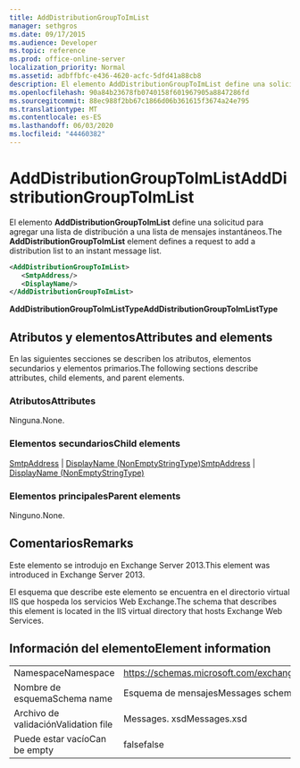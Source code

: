 ```yaml
---
title: AddDistributionGroupToImList
manager: sethgros
ms.date: 09/17/2015
ms.audience: Developer
ms.topic: reference
ms.prod: office-online-server
localization_priority: Normal
ms.assetid: adbffbfc-e436-4620-acfc-5dfd41a88cb8
description: El elemento AddDistributionGroupToImList define una solicitud para agregar una lista de distribución a una lista de mensajes instantáneos.
ms.openlocfilehash: 90a84b23678fb0740158f601967905a8847286fd
ms.sourcegitcommit: 88ec988f2bb67c1866d06b361615f3674a24e795
ms.translationtype: MT
ms.contentlocale: es-ES
ms.lasthandoff: 06/03/2020
ms.locfileid: "44460382"
---
```

# <a name="adddistributiongrouptoimlist"></a><span data-ttu-id="ad20c-103">AddDistributionGroupToImList</span><span class="sxs-lookup"><span data-stu-id="ad20c-103">AddDistributionGroupToImList</span></span>

<span data-ttu-id="ad20c-104">El elemento **AddDistributionGroupToImList** define una solicitud para agregar una lista de distribución a una lista de mensajes instantáneos.</span><span class="sxs-lookup"><span data-stu-id="ad20c-104">The **AddDistributionGroupToImList** element defines a request to add a distribution list to an instant message list.</span></span> 
  
```XML
<AddDistributionGroupToImList>
   <SmtpAddress/>
   <DisplayName/>
</AddDistributionGroupToImList>
```

 <span data-ttu-id="ad20c-105">**AddDistributionGroupToImListType**</span><span class="sxs-lookup"><span data-stu-id="ad20c-105">**AddDistributionGroupToImListType**</span></span>
## <a name="attributes-and-elements"></a><span data-ttu-id="ad20c-106">Atributos y elementos</span><span class="sxs-lookup"><span data-stu-id="ad20c-106">Attributes and elements</span></span>

<span data-ttu-id="ad20c-107">En las siguientes secciones se describen los atributos, elementos secundarios y elementos primarios.</span><span class="sxs-lookup"><span data-stu-id="ad20c-107">The following sections describe attributes, child elements, and parent elements.</span></span>
  
### <a name="attributes"></a><span data-ttu-id="ad20c-108">Atributos</span><span class="sxs-lookup"><span data-stu-id="ad20c-108">Attributes</span></span>

<span data-ttu-id="ad20c-109">Ninguna.</span><span class="sxs-lookup"><span data-stu-id="ad20c-109">None.</span></span>
  
### <a name="child-elements"></a><span data-ttu-id="ad20c-110">Elementos secundarios</span><span class="sxs-lookup"><span data-stu-id="ad20c-110">Child elements</span></span>

<span data-ttu-id="ad20c-111">[SmtpAddress](smtpaddress.md)  |  [DisplayName (NonEmptyStringType)](displayname-nonemptystringtype.md)</span><span class="sxs-lookup"><span data-stu-id="ad20c-111">[SmtpAddress](smtpaddress.md) | [DisplayName (NonEmptyStringType)](displayname-nonemptystringtype.md)</span></span>
  
### <a name="parent-elements"></a><span data-ttu-id="ad20c-112">Elementos principales</span><span class="sxs-lookup"><span data-stu-id="ad20c-112">Parent elements</span></span>

<span data-ttu-id="ad20c-113">Ninguno.</span><span class="sxs-lookup"><span data-stu-id="ad20c-113">None.</span></span>
  
## <a name="remarks"></a><span data-ttu-id="ad20c-114">Comentarios</span><span class="sxs-lookup"><span data-stu-id="ad20c-114">Remarks</span></span>

<span data-ttu-id="ad20c-115">Este elemento se introdujo en Exchange Server 2013.</span><span class="sxs-lookup"><span data-stu-id="ad20c-115">This element was introduced in Exchange Server 2013.</span></span>
  
<span data-ttu-id="ad20c-116">El esquema que describe este elemento se encuentra en el directorio virtual IIS que hospeda los servicios Web Exchange.</span><span class="sxs-lookup"><span data-stu-id="ad20c-116">The schema that describes this element is located in the IIS virtual directory that hosts Exchange Web Services.</span></span>
  
## <a name="element-information"></a><span data-ttu-id="ad20c-117">Información del elemento</span><span class="sxs-lookup"><span data-stu-id="ad20c-117">Element information</span></span>

|||
|:-----|:-----|
|<span data-ttu-id="ad20c-118">Namespace</span><span class="sxs-lookup"><span data-stu-id="ad20c-118">Namespace</span></span>  <br/> |https://schemas.microsoft.com/exchange/services/2006/messages  <br/> |
|<span data-ttu-id="ad20c-119">Nombre de esquema</span><span class="sxs-lookup"><span data-stu-id="ad20c-119">Schema name</span></span>  <br/> |<span data-ttu-id="ad20c-120">Esquema de mensajes</span><span class="sxs-lookup"><span data-stu-id="ad20c-120">Messages schema</span></span>  <br/> |
|<span data-ttu-id="ad20c-121">Archivo de validación</span><span class="sxs-lookup"><span data-stu-id="ad20c-121">Validation file</span></span>  <br/> |<span data-ttu-id="ad20c-122">Messages. xsd</span><span class="sxs-lookup"><span data-stu-id="ad20c-122">Messages.xsd</span></span>  <br/> |
|<span data-ttu-id="ad20c-123">Puede estar vacío</span><span class="sxs-lookup"><span data-stu-id="ad20c-123">Can be empty</span></span>  <br/> |<span data-ttu-id="ad20c-124">false</span><span class="sxs-lookup"><span data-stu-id="ad20c-124">false</span></span>  <br/> |
   

